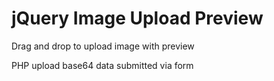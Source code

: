 # jQuery Image Upload Preview
Drag and drop to upload image with preview

PHP upload base64 data submitted via form 
